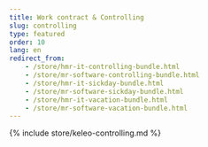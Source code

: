 ```yaml
---
title: Work contract & Controlling
slug: controlling
type: featured
order: 10
lang: en
redirect_from: 
    - /store/hmr-it-controlling-bundle.html
    - /store/mr-software-controlling-bundle.html
    - /store/hmr-it-sickday-bundle.html
    - /store/mr-software-sickday-bundle.html
    - /store/hmr-it-vacation-bundle.html
    - /store/mr-software-vacation-bundle.html
---
```


{% include store/keleo-controlling.md %}
 
